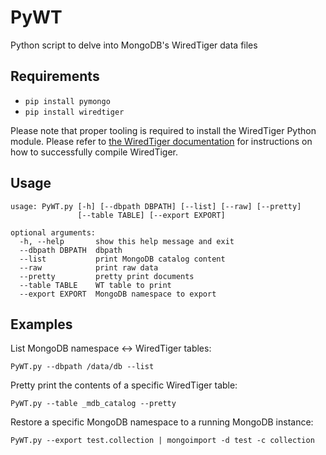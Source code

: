 # PyWT
Python script to delve into MongoDB's WiredTiger data files

## Requirements

* `pip install pymongo`
* `pip install wiredtiger`

Please note that proper tooling is required to install the WiredTiger Python module. Please refer to [the WiredTiger documentation](http://source.wiredtiger.com/develop/build-posix.html) for instructions on how to successfully compile WiredTiger.

## Usage

```
usage: PyWT.py [-h] [--dbpath DBPATH] [--list] [--raw] [--pretty]
               [--table TABLE] [--export EXPORT]

optional arguments:
  -h, --help       show this help message and exit
  --dbpath DBPATH  dbpath
  --list           print MongoDB catalog content
  --raw            print raw data
  --pretty         pretty print documents
  --table TABLE    WT table to print
  --export EXPORT  MongoDB namespace to export
```

## Examples

List MongoDB namespace <-> WiredTiger tables:

```
PyWT.py --dbpath /data/db --list
```

Pretty print the contents of a specific WiredTiger table:

```
PyWT.py --table _mdb_catalog --pretty
```

Restore a specific MongoDB namespace to a running MongoDB instance:

```
PyWT.py --export test.collection | mongoimport -d test -c collection
```
